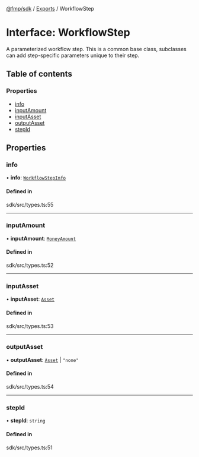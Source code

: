 [@fmp/sdk](../README.md) / [Exports](../modules.md) / WorkflowStep

# Interface: WorkflowStep

A parameterized workflow step.
 This is a common base class, subclasses can add step-specific parameters unique to their step.

## Table of contents

### Properties

- [info](WorkflowStep.md#info)
- [inputAmount](WorkflowStep.md#inputamount)
- [inputAsset](WorkflowStep.md#inputasset)
- [outputAsset](WorkflowStep.md#outputasset)
- [stepId](WorkflowStep.md#stepid)

## Properties

### info

• **info**: [`WorkflowStepInfo`](WorkflowStepInfo.md)

#### Defined in

sdk/src/types.ts:55

___

### inputAmount

• **inputAmount**: [`MoneyAmount`](../modules.md#moneyamount)

#### Defined in

sdk/src/types.ts:52

___

### inputAsset

• **inputAsset**: [`Asset`](Asset.md)

#### Defined in

sdk/src/types.ts:53

___

### outputAsset

• **outputAsset**: [`Asset`](Asset.md) \| ``"none"``

#### Defined in

sdk/src/types.ts:54

___

### stepId

• **stepId**: `string`

#### Defined in

sdk/src/types.ts:51
